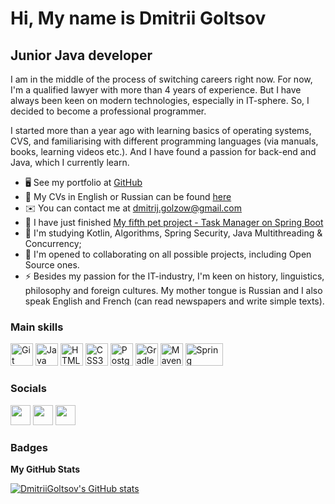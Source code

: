 Hi, My name is Dmitrii Goltsov
=======================================================================================================================================

Junior Java developer
---------------------

I am in the middle of the process of switching careers right now. For now, I'm a qualified lawyer with more than 4 years of experience. But I have always been keen on modern technologies, especially in IT-sphere. So, I decided to become a professional programmer. 

I started more than a year ago with learning basics of operating systems, CVS, and familiarising with different programming languages (via manuals, books, learning videos etc.). And I have found a passion for back-end and Java, which I currently learn.

* 🖥️  See my portfolio at [GitHub](https://github.com/DmitriiGoltsov?tab=repositories)
* 📄️ My CVs in English or Russian can be found [here](https://github.com/DmitriiGoltsov/Resumes-and-related-links) 
 * ✉️  You can contact me at [dmitrij.golzow@gmail.com](mailto:dmitrij.golzow@gmail.com)
* 🚀  I have just finished [My fifth pet project - Task Manager on Spring Boot](https://github.com/DmitriiGoltsov/java-project-73)
* 🧠  I'm studying Kotlin, Algorithms, Spring Security, Java Multithreading & Concurrency;
* 🤝  I'm opened to collaborating on all possible projects, including Open Source ones.
* ⚡  Besides my passion for the IT-industry, I'm keen on history, linguistics, philosophy and foreign cultures. My mother tongue is Russian and I also speak English and French (can read newspapers and write simple texts).

### Main skills

<p align="left">
<a href="https://git-scm.com/" target="_blank" rel="noreferrer"><img src="https://raw.githubusercontent.com/danielcranney/readme-generator/main/public/icons/skills/git-colored.svg" width="36" height="36" alt="Git" /></a>
<a href="https://www.oracle.com/java/" target="_blank" rel="noreferrer"><img src="https://raw.githubusercontent.com/danielcranney/readme-generator/main/public/icons/skills/java-colored.svg" width="36" height="36" alt="Java" /></a>
<a href="https://developer.mozilla.org/en-US/docs/Glossary/HTML5" target="_blank" rel="noreferrer"><img src="https://raw.githubusercontent.com/danielcranney/readme-generator/main/public/icons/skills/html5-colored.svg" width="36" height="36" alt="HTML5" /></a>
<a href="https://www.w3.org/TR/CSS/#css" target="_blank" rel="noreferrer"><img src="https://raw.githubusercontent.com/danielcranney/readme-generator/main/public/icons/skills/css3-colored.svg" width="36" height="36" alt="CSS3" /></a>
<a href="https://www.postgresql.org/" target="_blank" rel="noreferrer"><img src="https://raw.githubusercontent.com/danielcranney/readme-generator/main/public/icons/skills/postgresql-colored.svg" width="36" height="36" alt="PostgreSQL" /></a>
<a href="https://www.gradle.org/" target="_blank" rel="noreferrer"><img src="https://gradle.com/wp-content/themes/fuel/assets/img/branding/gradle-elephant-icon-gradient.svg" width="36" height="36" alt="Gradle" /></a>
<a href="https://maven.apache.org/" target="_blank" rel="noreferrer"><img src="https://editorconfig.org/logos/maven.png" width="36" height="36" alt="Maven" /></a>
<a href="https://spring.io/" target="_blank" rel="noreferrer"><img src="https://static.afariat.com/media/cache/search_details/uploads/photos/a286f556a26bf007a3f79652c41f833387cf2a07.jpg" width="60" height="36" alt="Spring Framework" /></a>
</p>

### Socials

<p align="left"> <a href="https://www.github.com/DmitriiGoltsov" target="_blank" rel="noreferrer"><img src="https://raw.githubusercontent.com/danielcranney/readme-generator/main/public/icons/socials/github.svg" width="32" height="32" /></a> <a href="https://www.linkedin.com/in/dmitrii-goltsov-1119a6b5/" target="_blank" rel="noreferrer"><img src="https://raw.githubusercontent.com/danielcranney/readme-generator/main/public/icons/socials/linkedin.svg" width="32" height="32" /></a> <a href="https://www.stackoverflow.com/users/21404950/dmitrii-goltsov" target="_blank" rel="noreferrer"><img src="https://raw.githubusercontent.com/danielcranney/readme-generator/main/public/icons/socials/stackoverflow.svg" width="32" height="32" /></a></p>

### Badges

<b>My GitHub Stats</b>

<a href="http://www.github.com/DmitriiGoltsov"><img src="https://github-readme-stats.vercel.app/api?username=DmitriiGoltsov&show_icons=true&hide=stars,&count_private=true&title_color=ef4444&text_color=ffffff&icon_color=0891b2&bg_color=1c1917&hide_border=true&show_icons=true" alt="DmitriiGoltsov's GitHub stats" /></a>
